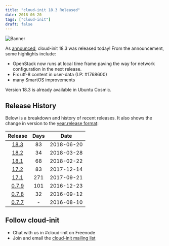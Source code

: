 ```yaml
---
title: "cloud-init 18.3 Released"
date: 2018-06-20
tags: ["cloud-init"]
draft: false
---
```


![Banner](/img/cloud-init/cloud-init.png#center)

As [announced](https://lists.launchpad.net/cloud-init/msg00145.html),
cloud-init 18.3 was released today! From the announcement, some highlights
include:

- OpenStack now runs at local time frame paving the way for network configuration in the next release.
- Fix utf-8 content in user-data (LP: #1768600)
- many SmartOS improvements

Version 18.3 is already available in Ubuntu Cosmic.

## Release History

Below is a breakdown and history of recent releases. It also shows the change in version to the [year.release format](https://lists.launchpad.net/cloud-init/msg00097.html):

| Release | Days | Date |
|:-------:|:----:|:----:|
[18.3](https://lists.launchpad.net/cloud-init/msg00164.html) | 83  | 2018-06-20
[18.2](https://lists.launchpad.net/cloud-init/msg00145.html) | 34  | 2018-03-28
[18.1](https://lists.launchpad.net/cloud-init/msg00144.html) | 68  | 2018-02-22
[17.2](https://lists.launchpad.net/cloud-init/msg00117.html) | 83  | 2017-12-14
[17.1](https://lists.launchpad.net/cloud-init/msg00106.html) | 271  | 2017-09-21
[0.7.9](https://lists.launchpad.net/cloud-init/msg00057.html) | 101  |  2016-12-23
[0.7.8](https://lists.launchpad.net/cloud-init/msg00043.html) | 32  | 2016-09-12
[0.7.7](https://lists.launchpad.net/cloud-init/msg00041.html) | - | 2016-08-10

## Follow cloud-init

- Chat with us in #cloud-init on Freenode
- Join and email the [cloud-init mailing list](https://launchpad.net/~cloud-init)
